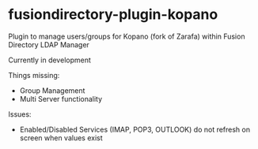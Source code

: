 # fusiondirectory-plugin-kopano
Plugin to manage users/groups for Kopano (fork of Zarafa) within Fusion Directory LDAP Manager

Currently in development

Things missing:

* Group Management
* Multi Server functionality

Issues:

* Enabled/Disabled Services (IMAP, POP3, OUTLOOK) do not refresh on screen when values exist

